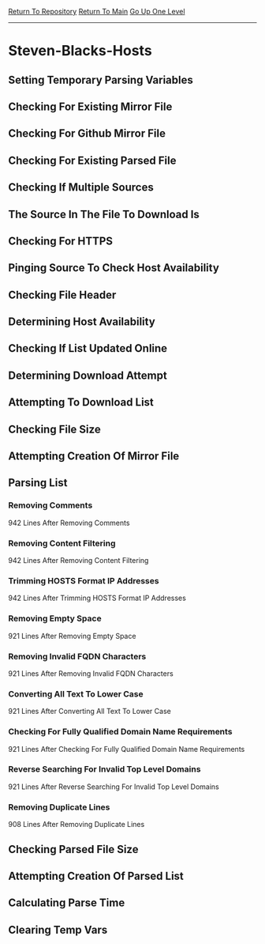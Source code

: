 [Return To Repository](https://github.com/deathbybandaid/piholeparser/)
[Return To Main](https://github.com/deathbybandaid/piholeparser/blob/master/RecentRunLogs/Mainlog.md)
[Go Up One Level](https://github.com/deathbybandaid/piholeparser/blob/master/RecentRunLogs/TopLevelScripts/30-Processing-External-Blacklists.md)
____________________________________
# Steven-Blacks-Hosts
## Setting Temporary Parsing Variables
## Checking For Existing Mirror File
## Checking For Github Mirror File
## Checking For Existing Parsed File
## Checking If Multiple Sources
## The Source In The File To Download Is
## Checking For HTTPS
## Pinging Source To Check Host Availability
## Checking File Header
## Determining Host Availability
## Checking If List Updated Online
## Determining Download Attempt
## Attempting To Download List
## Checking File Size
## Attempting Creation Of Mirror File
## Parsing List
### Removing Comments
942 Lines After Removing Comments
### Removing Content Filtering
942 Lines After Removing Content Filtering
### Trimming HOSTS Format IP Addresses
942 Lines After Trimming HOSTS Format IP Addresses
### Removing Empty Space
921 Lines After Removing Empty Space
### Removing Invalid FQDN Characters
921 Lines After Removing Invalid FQDN Characters
### Converting All Text To Lower Case
921 Lines After Converting All Text To Lower Case
### Checking For Fully Qualified Domain Name Requirements
921 Lines After Checking For Fully Qualified Domain Name Requirements
### Reverse Searching For Invalid Top Level Domains
921 Lines After Reverse Searching For Invalid Top Level Domains
### Removing Duplicate Lines
908 Lines After Removing Duplicate Lines
## Checking Parsed File Size
## Attempting Creation Of Parsed List
## Calculating Parse Time
## Clearing Temp Vars

